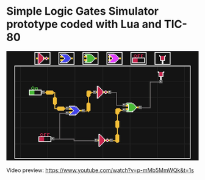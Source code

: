 # Simple Logic Gates Simulator prototype coded with Lua and TIC-80

<img src="https://github.com/itsMohammedThaier/LogicGatesSim_TIC-80/blob/main/src/banner.jpg?raw=true">

Video preview: https://www.youtube.com/watch?v=p-mMb5MmWQk&t=1s
